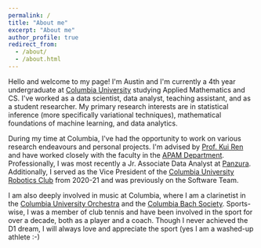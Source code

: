 ```yaml
---
permalink: /
title: "About me"
excerpt: "About me"
author_profile: true
redirect_from: 
  - /about/
  - /about.html
---
```


Hello and welcome to my page! I'm Austin and I'm currently a 4th year undergraduate at [Columbia University](https://www.columbia.edu/) studying Applied Mathematics and CS. I've worked as a data scientist, data analyst, teaching assistant, and as a student researcher. My primary research interests are in statistical inference (more specifically variational techniques), mathematical foundations of machine learning, and data analytics. 

During my time at Columbia, I've had the opportunity to work on various research endeavours and personal projects. I'm advised by [Prof. Kui Ren](https://www.apam.columbia.edu/faculty/kui-ren) and have worked closely with the faculty in the [APAM Department](https://www.apam.columbia.edu/). Professionally, I was most recently a Jr. Associate Data Analyst at [Panzura](https://panzura.com/). Additionally, I served as the Vice President of the [Columbia University Robotics Club](https://www.columbiaroboticsclub.com/) from 2020-21 and was previously on the Software Team.

I am also deeply involved in music at Columbia, where I am a clarinetist in the [Columbia University Orchestra](https://cuo.music.columbia.edu/) and the [Columbia Bach Society](https://columbiabachsociety.weebly.com/). Sports-wise, I was a member of club tennis and have been involved in the sport for over a decade, both as a player and a coach. Though I never achieved the D1 dream, I will always love and appreciate the sport (yes I am a washed-up athlete :-)







